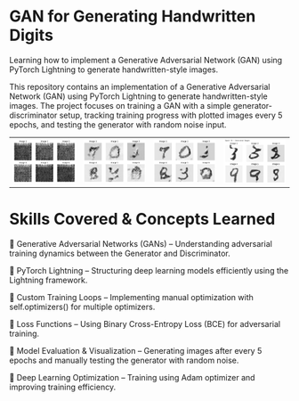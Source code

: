 # GAN for Generating Handwritten Digits #
Learning how to implement a Generative Adversarial Network (GAN) using PyTorch Lightning to generate handwritten-style images.

This repository contains an implementation of a Generative Adversarial Network (GAN) using PyTorch Lightning to generate handwritten-style images. The project focuses on training a GAN with a simple generator-discriminator setup, tracking training progress with plotted images every 5 epochs, and testing the generator with random noise input.
<p></p>
<p>
  <table>
    <tr>
      <td><img src="img1.png" width="200px"</td>
      <td><img src="img2.png" width="200px"</td>
      <td><img src="img3.png" width="200px"</td>
      <td><img src="img4.png" width="200px"</td>
    </tr>
  </table>
</p>

# Skills Covered & Concepts Learned #

🔹 Generative Adversarial Networks (GANs) – Understanding adversarial training dynamics between the Generator and Discriminator.

🔹 PyTorch Lightning – Structuring deep learning models efficiently using the Lightning framework.

🔹 Custom Training Loops – Implementing manual optimization with self.optimizers() for multiple optimizers.

🔹 Loss Functions – Using Binary Cross-Entropy Loss (BCE) for adversarial training.

🔹 Model Evaluation & Visualization – Generating images after every 5 epochs and manually testing the generator with random noise.

🔹 Deep Learning Optimization – Training using Adam optimizer and improving training efficiency.
